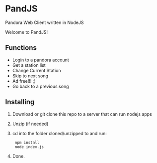 # PandJS
Pandora Web Client written in NodeJS

Welcome to PandJS! 

## Functions
- Login to a pandora account
- Get a station list
- Change Current Station
- Skip to next song
- Ad free!!! ;)
- Go back to a previous song

## Installing
1. Download or git clone this repo to a server that can run nodejs apps
2. Unzip (if needed)
3. cd into the folder cloned/unzipped to and run:

        npm install
        node index.js

4. Done.
